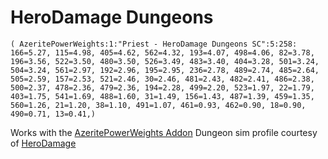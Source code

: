 # HeroDamage Dungeons
```
( AzeritePowerWeights:1:"Priest - HeroDamage Dungeons SC":5:258: 166=5.27, 115=4.98, 405=4.62, 562=4.32, 193=4.07, 498=4.06, 82=3.78, 196=3.56, 522=3.50, 480=3.50, 526=3.49, 483=3.40, 404=3.28, 501=3.24, 504=3.24, 561=2.97, 192=2.96, 195=2.95, 236=2.78, 489=2.74, 485=2.64, 505=2.59, 157=2.53, 521=2.46, 30=2.46, 481=2.43, 482=2.41, 486=2.38, 500=2.37, 478=2.36, 479=2.36, 194=2.28, 499=2.20, 523=1.97, 22=1.79, 403=1.75, 541=1.69, 488=1.60, 31=1.49, 156=1.43, 487=1.39, 459=1.35, 560=1.26, 21=1.20, 38=1.10, 491=1.07, 461=0.93, 462=0.90, 18=0.90, 490=0.71, 13=0.41,)
```

 Works with the [AzeritePowerWeights Addon](https://wow.curseforge.com/projects/azeritepowerweights)
 Dungeon sim profile courtesy of [HeroDamage](https://www.herodamage.com/)
